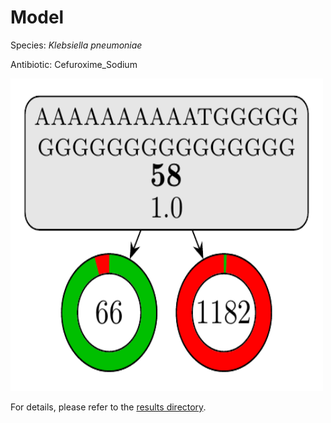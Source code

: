 
# Model

Species: *Klebsiella pneumoniae*

Antibiotic: Cefuroxime_Sodium

<img src="./model.png" width=500 height=500 />

For details, please refer to the [results directory](../../../../../results/cart_b/klebsiella%20pneumoniae/cefuroxime_sodium/repeat_9/).

